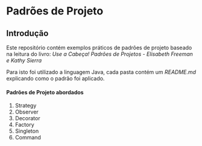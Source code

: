 # Padrões de Projeto

## Introdução

Este repositório contém exemplos práticos de padrões de projeto baseado na leitura do livro: _Use a Cabeça! Padrões de Projetos - Elisabeth Freeman e Kathy Sierra_

Para isto foi utilizado a linguagem Java, cada pasta contém um _README.md_ explicando como o padrão foi aplicado.

#### Padrões de Projeto abordados

1. Strategy
2. Observer
3. Decorator
4. Factory
5. Singleton
6. Command
